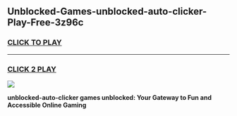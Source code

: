 
## Unblocked-Games-unblocked-auto-clicker-Play-Free-3z96c
<h3>
<a href="https://premium76.site?title=unblocked-auto-clicker&ref=21A">CLICK TO PLAY</a></h3>
<hr>

<h3>
<a href="https://premium76.site?title=unblocked-auto-clicker&ref=21A">CLICK 2 PLAY</a>
  
</h3>

<a href="https://premium76.site?title=unblocked-auto-clicker&ref=21A"><img src="https://clearcache.store/games.png"></a>


**unblocked-auto-clicker games unblocked: Your Gateway to Fun and Accessible Online Gaming**
